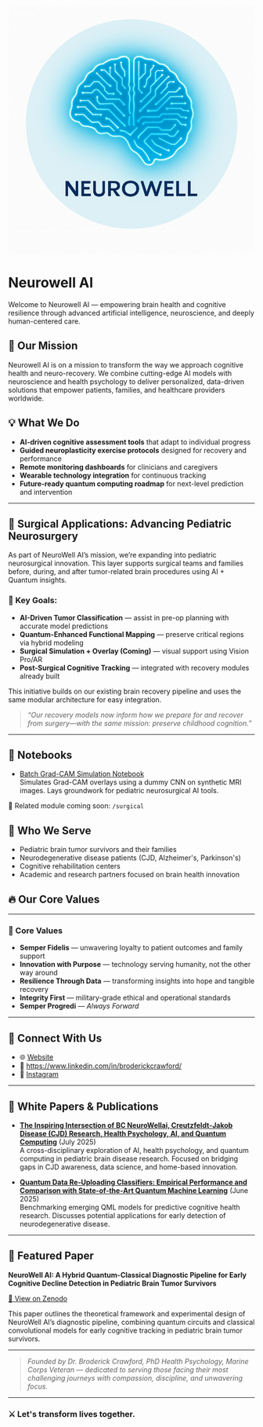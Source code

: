 ![Neurowell AI Banner](https://github.com/drbroderickcrawford/NEUROWELLAI/blob/main/NeuroWellAI_Profile_With_Description.jpeg?raw=true)
# Neurowell AI

Welcome to Neurowell AI — empowering brain health and cognitive resilience through advanced artificial intelligence, neuroscience, and deeply human-centered care.

## 🌟 Our Mission

Neurowell AI is on a mission to transform the way we approach cognitive health and neuro-recovery. We combine cutting-edge AI models with neuroscience and health psychology to deliver personalized, data-driven solutions that empower patients, families, and healthcare providers worldwide.

## 💡 What We Do

- **AI-driven cognitive assessment tools** that adapt to individual progress
- **Guided neuroplasticity exercise protocols** designed for recovery and performance
- **Remote monitoring dashboards** for clinicians and caregivers
- **Wearable technology integration** for continuous tracking
- **Future-ready quantum computing roadmap** for next-level prediction and intervention
- ---

## 🧩 Surgical Applications: Advancing Pediatric Neurosurgery

As part of NeuroWell AI’s mission, we’re expanding into pediatric neurosurgical innovation. This layer supports surgical teams and families before, during, and after tumor-related brain procedures using AI + Quantum insights.

### 🚨 Key Goals:
- **AI-Driven Tumor Classification** — assist in pre-op planning with accurate model predictions
- **Quantum-Enhanced Functional Mapping** — preserve critical regions via hybrid modeling
- **Surgical Simulation + Overlay (Coming)** — visual support using Vision Pro/AR
- **Post-Surgical Cognitive Tracking** — integrated with recovery modules already built

This initiative builds on our existing brain recovery pipeline and uses the same modular architecture for easy integration.

> *“Our recovery models now inform how we prepare for and recover from surgery—with the same mission: preserve childhood cognition.”*
---

## 🧪 Notebooks

- [Batch Grad-CAM Simulation Notebook](notebooks/batch_gradcam_pipeline_colab.ipynb)  
  Simulates Grad-CAM overlays using a dummy CNN on synthetic MRI images. Lays groundwork for pediatric neurosurgical AI tools.


📂 Related module coming soon: `/surgical`


## 🧬 Who We Serve

- Pediatric brain tumor survivors and their families
- Neurodegenerative disease patients (CJD, Alzheimer's, Parkinson's)
- Cognitive rehabilitation centers
- Academic and research partners focused on brain health innovation

## 🔥 Our Core Values

---

### 🧭 Core Values

- **Semper Fidelis** — unwavering loyalty to patient outcomes and family support  
- **Innovation with Purpose** — technology serving humanity, not the other way around  
- **Resilience Through Data** — transforming insights into hope and tangible recovery  
- **Integrity First** — military-grade ethical and operational standards  
- **Semper Progredi** — *Always Forward*

---


## 🚀 Connect With Us

- 🌐 [Website](https://neurowellai.com)
- 💼 https://www.linkedin.com/in/broderickcrawford/
- 📸 [Instagram](https://www.instagram.com/neurowell.ai/)

---

## 📄 White Papers & Publications

- **[The Inspiring Intersection of BC NeuroWellai, Creutzfeldt‑Jakob Disease (CJD) Research, Health Psychology, AI, and Quantum Computing](https://zenodo.org/records/15874309)** (July 2025)  
  A cross-disciplinary exploration of AI, health psychology, and quantum computing in pediatric brain disease research. Focused on bridging gaps in CJD awareness, data science, and home-based innovation.

- **[Quantum Data Re‑Uploading Classifiers: Empirical Performance and Comparison with State‑of‑the‑Art Quantum Machine Learning](https://zenodo.org/records/15765684)** (June 2025)  
  Benchmarking emerging QML models for predictive cognitive health research. Discusses potential applications for early detection of neurodegenerative disease.

---

## 📄 Featured Paper

**NeuroWell AI: A Hybrid Quantum-Classical Diagnostic Pipeline for Early Cognitive Decline Detection in Pediatric Brain Tumor Survivors**

[🔗 View on Zenodo](https://zenodo.org/record/16647807)

This paper outlines the theoretical framework and experimental design of NeuroWell AI’s diagnostic pipeline, combining quantum circuits and classical convolutional models for early cognitive tracking in pediatric brain tumor survivors.

---


> *Founded by Dr. Broderick Crawford, PhD Health Psychology, Marine Corps Veteran — dedicated to serving those facing their most challenging journeys with compassion, discipline, and unwavering focus.*

---

### ⚔️ Let's transform lives together.
